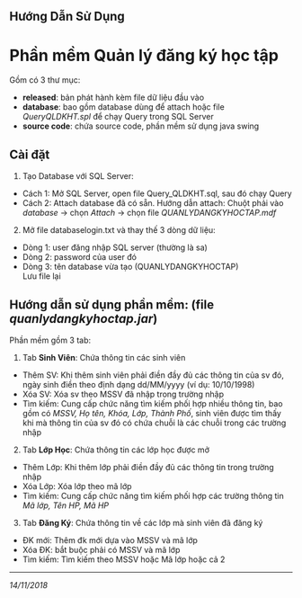﻿## Hướng Dẫn Sử Dụng

# Phần mềm Quản lý đăng ký học tập

Gồm có 3 thư mục:  
- __released__: bản phát hành kèm file dữ liệu đầu vào  
- __database__: bao gồm database dùng để attach hoặc file _QueryQLDKHT.spl_ để chạy Query trong SQL Server  
- __source code__: chứa source code, phần mềm sử dụng java swing

## Cài đặt  
1. Tạo Database với SQL Server:  
- Cách 1: Mở SQL Server, open file Query_QLDKHT.sql, sau đó chạy Query  
- Cách 2: Attach database đã có sẵn. Hướng dẫn attach: Chuột phải vào _database_ -> chọn _Attach_ -> chọn file _QUANLYDANGKYHOCTAP.mdf_   
2. Mở file databaselogin.txt và thay thế 3 dòng dữ liệu:  
- Dòng 1: user đăng nhập SQL server (thường là sa)  
- Dòng 2: password của user đó  
- Dòng 3: tên database vừa tạo (QUANLYDANGKYHOCTAP)  
Lưu file lại

## Hướng dẫn sử dụng phần mềm: (file _quanlydangkyhoctap.jar_)  

Phần mềm gồm 3 tab:  
1. Tab __Sinh Viên__: Chứa thông tin các sinh viên  
- Thêm SV: Khi thêm sinh viên phải điền đầy đủ các thông tin của sv đó, ngày sinh điền theo định dạng dd/MM/yyyy (ví dụ: 10/10/1998)  
- Xóa SV: Xóa sv theo MSSV đã nhập trong trường nhập  
- Tìm kiếm: Cung cấp chức năng tìm kiếm phối hợp nhiều thông tin, bao gồm có _MSSV, Họ tên, Khóa, Lớp, Thành Phố_, sinh viên được tìm thấy khi mà thông tin của sv đó có chứa chuỗi là các chuỗi trong các trường nhập  
2. Tab __Lớp Học__: Chứa thông tin các lớp học được mở  
- Thêm Lớp: Khi thêm lớp phải điền đầy đủ các thông tin trong trường nhập  
- Xóa Lớp: Xóa lớp theo mã lớp  
- Tìm kiếm: Cung cấp chức năng tìm kiếm phối hợp các trường thông tin _Mã lớp, Tên HP, Mã HP_  
3. Tab __Đăng Ký__: Chứa thông tin về các lớp mà sinh viên đã đăng ký  
- ĐK mới: Thêm đk mới dựa vào MSSV và mã lớp  
- Xóa ĐK: bắt buộc phải có MSSV và mã lớp  
- Tìm kiếm: Tìm kiếm theo MSSV hoặc Mã lớp hoặc cả 2  

***
_14/11/2018_
